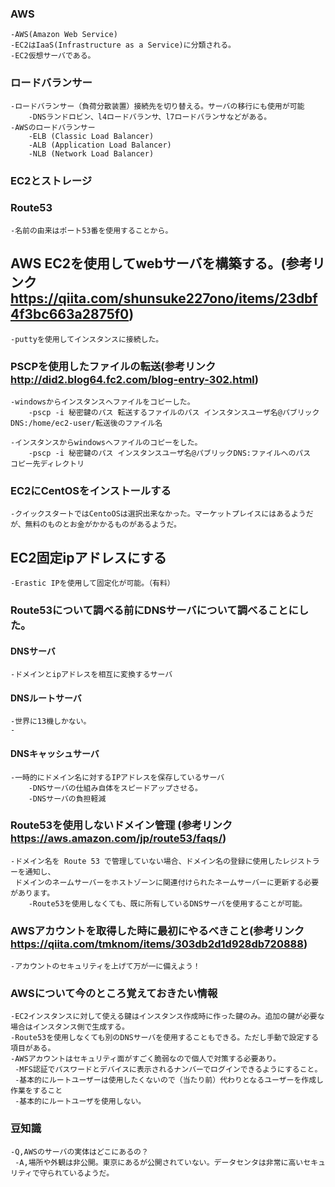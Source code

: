 ### AWS
	-AWS(Amazon Web Service)
	-EC2はIaaS(Infrastructure as a Service)に分類される。
	-EC2仮想サーバである。

### ロードバランサー
	-ロードバランサー（負荷分散装置）接続先を切り替える。サーバの移行にも使用が可能
		-DNSランドロビン、l4ロードバランサ、l7ロードバランサなどがある。
	-AWSのロードバランサー
		-ELB (Classic Load Balancer)
		-ALB (Application Load Balancer)
		-NLB (Network Load Balancer)

### EC2とストレージ

### Route53
	-名前の由来はポート53番を使用することから。

## AWS EC2を使用してwebサーバを構築する。(参考リンク https://qiita.com/shunsuke227ono/items/23dbf4f3bc663a2875f0)
	-puttyを使用してインスタンスに接続した。
### PSCPを使用したファイルの転送(参考リンク http://did2.blog64.fc2.com/blog-entry-302.html)
	-windowsからインスタンスへファイルをコピーした。
		-pscp -i 秘密鍵のパス 転送するファイルのパス インスタンスユーザ名@パブリックDNS:/home/ec2-user/転送後のファイル名

	-インスタンスからwindowsへファイルのコピーをした。
		-pscp -i 秘密鍵のパス インスタンスユーザ名@パブリックDNS:ファイルへのパス  コピー先ディレクトリ
### EC2にCentOSをインストールする
	-クイックスタートではCentoOSは選択出来なかった。マーケットプレイスにはあるようだが、無料のものとお金がかかるものがあるようだ。

## EC2固定ipアドレスにする
	-Erastic IPを使用して固定化が可能。（有料）

### Route53について調べる前にDNSサーバについて調べることにした。
#### DNSサーバ
	-ドメインとipアドレスを相互に変換するサーバ

#### DNSルートサーバ
	-世界に13機しかない。
	-
#### DNSキャッシュサーバ
	-一時的にドメイン名に対するIPアドレスを保存しているサーバ
		-DNSサーバの仕組み自体をスピードアップさせる。
		-DNSサーバの負担軽減

### Route53を使用しないドメイン管理 (参考リンク https://aws.amazon.com/jp/route53/faqs/)
	-ドメイン名を Route 53 で管理していない場合、ドメイン名の登録に使用したレジストラーを通知し、
	 ドメインのネームサーバーをホストゾーンに関連付けられたネームサーバーに更新する必要があります。
		-Route53を使用しなくても、既に所有しているDNSサーバを使用することが可能。

### AWSアカウントを取得した時に最初にやるべきこと(参考リンク https://qiita.com/tmknom/items/303db2d1d928db720888)
	-アカウントのセキュリティを上げて万が一に備えよう！

### AWSについて今のところ覚えておきたい情報
	-EC2インスタンスに対して使える鍵はインスタンス作成時に作った鍵のみ。追加の鍵が必要な場合はインスタンス側で生成する。
	-Route53を使用しなくても別のDNSサーバを使用することもできる。ただし手動で設定する項目がある。
	-AWSアカウントはセキュリティ面がすごく脆弱なので個人で対策する必要あり。
	 -MFS認証でパスワードとデバイスに表示されるナンバーでログインできるようにすること。
	 -基本的にルートユーザーは使用したくないので（当たり前）代わりとなるユーザーを作成し作業をすること
	 -基本的にルートユーザを使用しない。

### 豆知識
	-Q,AWSのサーバの実体はどこにあるの？
	 -A,場所や外観は非公開。東京にあるが公開されていない。データセンタは非常に高いセキュリティで守られているようだ。

